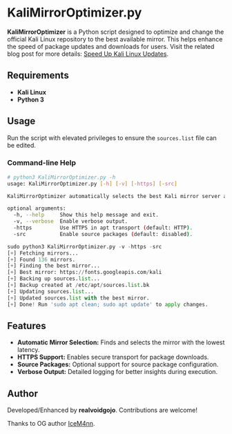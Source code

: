 # KaliMirrorOptimizer.py

**KaliMirrorOptimizer** is a Python script designed to optimize and change the official Kali Linux repository to the best available mirror. This helps enhance the speed of package updates and downloads for users. Visit the related blog post for more details: [Speed Up Kali Linux Updates](https://www.metahackers.pro/speed-kali-linux-update/).

## Requirements

- **Kali Linux**
- **Python 3**

## Usage

Run the script with elevated privileges to ensure the `sources.list` file can be edited.

### Command-line Help

```bash
# python3 KaliMirrorOptimizer.py -h
usage: KaliMirrorOptimizer.py [-h] [-v] [-https] [-src]

KaliMirrorOptimizer automatically selects the best Kali mirror server and applies the configuration.

optional arguments:
  -h, --help     Show this help message and exit.
  -v, --verbose  Enable verbose output.
  -https         Use HTTPS in apt transport (default: HTTP).
  -src           Enable source packages (default: disabled).
```

```py
sudo python3 KaliMirrorOptimizer.py -v -https -src
[+] Fetching mirrors...
[+] Found 136 mirrors.
[+] Finding the best mirror...
[+] Best mirror: https://fonts.googleapis.com/kali
[+] Backing up sources.list...
[+] Backup created at /etc/apt/sources.list.bk
[+] Updating sources.list...
[+] Updated sources.list with the best mirror.
[+] Done! Run 'sudo apt clean; sudo apt update' to apply changes.

```

## Features

- **Automatic Mirror Selection:** Finds and selects the mirror with the lowest latency.
- **HTTPS Support:** Enables secure transport for package downloads.
- **Source Packages:** Optional support for source package configuration.
- **Verbose Output:** Detailed logging for better insights during execution.

## Author

Developed/Enhanced by **realvoidgojo**. Contributions are welcome!

Thanks to OG author [IceM4nn](https://github.com/IceM4nn).

